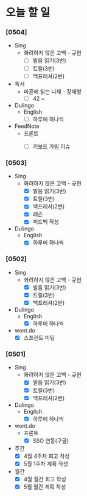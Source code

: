 # 오늘 할 일

### [0504]

- Sing
  - 화려하지 않은 고백 - 규현
    - [ ] 발음 읽기(3번)
    - [ ] 트릴(3번)
    - [ ] 백프레셔(2번)
- 독서
  - 마흔에 읽는 니체 - 장재형
    - [ ] 42 ~
- Dulingo
  - English
    - [ ] 하루에 하나씩
- FeedNote
  - 프론트
    - [ ] 키보드 가림 이슈



### [0503]

- Sing
  - 화려하지 않은 고백 - 규현
    - [x] 발음 읽기(3번)
    - [x] 트릴(3번)
    - [x] 백프레셔(2번)
    - [x] 레슨
    - [x] 피드백 작성
- Dulingo
  - English
    - [x] 하루에 하나씩

### [0502]
- Sing
  - 화려하지 않은 고백 - 규현
    - [x] 발음 읽기(3번)
    - [x] 트릴(3번)
    - [x] 백프레셔(2번)
- Dulingo
  - English
    - [x] 하루에 하나씩
- wont.do
  - [x] 스프린트 미팅

### [0501]
- Sing
  - 화려하지 않은 고백 - 규현
    - [x] 발음 읽기(3번)
    - [x] 트릴(3번)
    - [x] 백프레셔(2번)
- Dulingo
  - English
    - [x] 하루에 하나씩
- wont.do
  - 프론트
    - [x] SSO 연동(구글)
- 주간
  - [x] 4월 4주차 회고 작성
  - [x] 5월 1주차 계획 작성
- 월간
  - [x] 4월 월간 회고 작성
  - [x] 5월 월간 계획 작성